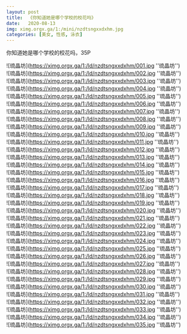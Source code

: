 ```yaml
---
layout: post
title:  《你知道她是哪个学校的校花吗》
date:   2020-08-13
img: ximg.orgx.ga/1:/mini/nzdtsngxxdxhm.jpg
categories: [美女, 性感, 泳衣]
---
```


你知道她是哪个学校的校花吗，35P

![琉晶坊](https://ximg.orgx.ga/1:/ld/nzdtsngxxdxhm/001.jpg ''琉晶坊'') <br>
![琉晶坊](https://ximg.orgx.ga/1:/ld/nzdtsngxxdxhm/002.jpg ''琉晶坊'') <br>
![琉晶坊](https://ximg.orgx.ga/1:/ld/nzdtsngxxdxhm/003.jpg ''琉晶坊'') <br>
![琉晶坊](https://ximg.orgx.ga/1:/ld/nzdtsngxxdxhm/004.jpg ''琉晶坊'') <br>
![琉晶坊](https://ximg.orgx.ga/1:/ld/nzdtsngxxdxhm/005.jpg ''琉晶坊'') <br>
![琉晶坊](https://ximg.orgx.ga/1:/ld/nzdtsngxxdxhm/006.jpg ''琉晶坊'') <br>
![琉晶坊](https://ximg.orgx.ga/1:/ld/nzdtsngxxdxhm/007.jpg ''琉晶坊'') <br>
![琉晶坊](https://ximg.orgx.ga/1:/ld/nzdtsngxxdxhm/008.jpg ''琉晶坊'') <br>
![琉晶坊](https://ximg.orgx.ga/1:/ld/nzdtsngxxdxhm/009.jpg ''琉晶坊'') <br>
![琉晶坊](https://ximg.orgx.ga/1:/ld/nzdtsngxxdxhm/010.jpg ''琉晶坊'') <br>
![琉晶坊](https://ximg.orgx.ga/1:/ld/nzdtsngxxdxhm/011.jpg ''琉晶坊'') <br>
![琉晶坊](https://ximg.orgx.ga/1:/ld/nzdtsngxxdxhm/012.jpg ''琉晶坊'') <br>
![琉晶坊](https://ximg.orgx.ga/1:/ld/nzdtsngxxdxhm/013.jpg ''琉晶坊'') <br>
![琉晶坊](https://ximg.orgx.ga/1:/ld/nzdtsngxxdxhm/014.jpg ''琉晶坊'') <br>
![琉晶坊](https://ximg.orgx.ga/1:/ld/nzdtsngxxdxhm/015.jpg ''琉晶坊'') <br>
![琉晶坊](https://ximg.orgx.ga/1:/ld/nzdtsngxxdxhm/016.jpg ''琉晶坊'') <br>
![琉晶坊](https://ximg.orgx.ga/1:/ld/nzdtsngxxdxhm/017.jpg ''琉晶坊'') <br>
![琉晶坊](https://ximg.orgx.ga/1:/ld/nzdtsngxxdxhm/018.jpg ''琉晶坊'') <br>
![琉晶坊](https://ximg.orgx.ga/1:/ld/nzdtsngxxdxhm/019.jpg ''琉晶坊'') <br>
![琉晶坊](https://ximg.orgx.ga/1:/ld/nzdtsngxxdxhm/020.jpg ''琉晶坊'') <br>
![琉晶坊](https://ximg.orgx.ga/1:/ld/nzdtsngxxdxhm/021.jpg ''琉晶坊'') <br>
![琉晶坊](https://ximg.orgx.ga/1:/ld/nzdtsngxxdxhm/022.jpg ''琉晶坊'') <br>
![琉晶坊](https://ximg.orgx.ga/1:/ld/nzdtsngxxdxhm/023.jpg ''琉晶坊'') <br>
![琉晶坊](https://ximg.orgx.ga/1:/ld/nzdtsngxxdxhm/024.jpg ''琉晶坊'') <br>
![琉晶坊](https://ximg.orgx.ga/1:/ld/nzdtsngxxdxhm/025.jpg ''琉晶坊'') <br>
![琉晶坊](https://ximg.orgx.ga/1:/ld/nzdtsngxxdxhm/026.jpg ''琉晶坊'') <br>
![琉晶坊](https://ximg.orgx.ga/1:/ld/nzdtsngxxdxhm/027.jpg ''琉晶坊'') <br>
![琉晶坊](https://ximg.orgx.ga/1:/ld/nzdtsngxxdxhm/028.jpg ''琉晶坊'') <br>
![琉晶坊](https://ximg.orgx.ga/1:/ld/nzdtsngxxdxhm/029.jpg ''琉晶坊'') <br>
![琉晶坊](https://ximg.orgx.ga/1:/ld/nzdtsngxxdxhm/030.jpg ''琉晶坊'') <br>
![琉晶坊](https://ximg.orgx.ga/1:/ld/nzdtsngxxdxhm/031.jpg ''琉晶坊'') <br>
![琉晶坊](https://ximg.orgx.ga/1:/ld/nzdtsngxxdxhm/032.jpg ''琉晶坊'') <br>
![琉晶坊](https://ximg.orgx.ga/1:/ld/nzdtsngxxdxhm/033.jpg ''琉晶坊'') <br>
![琉晶坊](https://ximg.orgx.ga/1:/ld/nzdtsngxxdxhm/034.jpg ''琉晶坊'') <br>
![琉晶坊](https://ximg.orgx.ga/1:/ld/nzdtsngxxdxhm/035.jpg ''琉晶坊'') <br>
